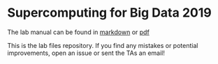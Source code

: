 # Supercomputing for Big Data 2019

The lab manual can be found in [markdown](./doc/manual.md) or
[pdf](./doc/manual.pdf)

This is the lab files repository. If you find any mistakes or potential
improvements, open an issue or sent the TAs an email!
